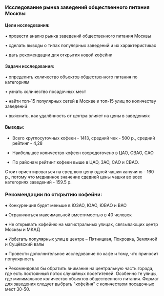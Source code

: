 ### Исследование рынка заведений общественного питания Москвы

#### Цели исследования:

• провести анализ рынка заведений общественного питания Москвы

• сделать выводы о типах популярных заведений и их характеристиках

• дать рекомендации для открытия новой кофейни

#### Задачи исследования:

• определить количество объектов общественного питания по категориям

• узнать количество посадочных мест

• найти топ-15 популярных сетей в Москве и топ-15 улиц по количеству заведений

• выяснить, как удалённость от центра влияет на цены в заведениях

#### Выводы:

- Всего круглосуточных кофеен - 1413, средний чек - 500 р., средний рейтинг - 4,28

- Наибольшее количество кофеен сосредоточено в ЦАО, СВАО, САО

- По районам рейтинг кофеен выше в ЦАО, ЗАО, САО и СВАО.

Cтоит ориентироваться на среднюю цену одной чашки капучино - 160 р., потому что медианное значение сдедней цены чашки во всех категориях заведений - 159.5 р.

### Рекомендации по открытию кофейни:

♦ Конкуренция будет меньше в ЮЗАО, ЮАО, ЮВАО и ВАО

♦ Ограничиться максимальной вместимостью в 40 человек

♦ Не открывать кофейню на магистральных улицах, связывающих центр Москвы и МКАД

♦ Избегать популярных улиц в центре – Пятницкая, Покровка, Земляной и Сущёвский валы

♦ Провести дополнительное исследование по кафе и тому, что приносит популярность

♦ Рекомендовал бы обратить внимание на центральную часть города, где есть постоянный поток случайных посетителей. 
Особенно те улицы, где минимальное количество объектов общественного питания. 
Формат для заведения следует выбрать "кофейня" с количеством посадочных мест 30-50.
